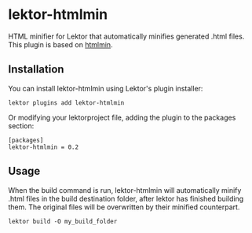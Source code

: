 # lektor-htmlmin

HTML minifier for Lektor that automatically minifies generated .html files. This plugin is based on [htmlmin](https://github.com/mankyd/htmlmin).

## Installation

You can install lektor-htmlmin using Lektor's plugin installer:

```
lektor plugins add lektor-htmlmin
```

Or modifying your lektorproject file, adding the plugin to the packages section:

```
[packages]
lektor-htmlmin = 0.2
```

## Usage
When the build command is run, lektor-htmlmin will automatically minify .html files in the build destination
folder, after lektor has finished building them.
The original files will be overwritten by their minified counterpart.

```
lektor build -O my_build_folder
```
